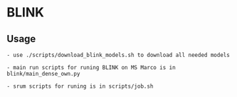 # BLINK

## Usage
	- use ./scripts/download_blink_models.sh to download all needed models

	- main run scripts for runing BLINK on MS Marco is in blink/main_dense_own.py

	- srum scripts for runing is in scripts/job.sh

